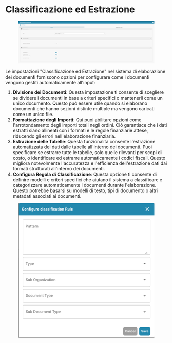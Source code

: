 # Classificazione ed Estrazione

<figure><img src="../../../../.gitbook/assets/Bildschirmfoto%202024-05-08%20um%2011.10.49.png" alt=""><figcaption></figcaption></figure>

Le impostazioni "Classificazione ed Estrazione" nel sistema di elaborazione dei documenti forniscono opzioni per configurare come i documenti vengono gestiti automaticamente all'input:

1. **Divisione dei Documenti**: Questa impostazione ti consente di scegliere se dividere i documenti in base a criteri specifici o mantenerli come un unico documento. Questo può essere utile quando si elaborano documenti che hanno sezioni distinte multiple ma vengono caricati come un unico file.
2. **Formattazione degli Importi**: Qui puoi abilitare opzioni come l'arrotondamento degli importi totali negli ordini. Ciò garantisce che i dati estratti siano allineati con i formati e le regole finanziarie attese, riducendo gli errori nell'elaborazione finanziaria.
3. **Estrazione delle Tabelle**: Questa funzionalità consente l'estrazione automatizzata dei dati dalle tabelle all'interno dei documenti. Puoi specificare se estrarre tutte le tabelle, solo quelle rilevanti per scopi di costo, o identificare ed estrarre automaticamente i codici fiscali. Questo migliora notevolmente l'accuratezza e l'efficienza dell'estrazione dati dai formati strutturati all'interno dei documenti.
4. **Configura Regola di Classificazione**: Questa opzione ti consente di definire modelli e criteri specifici che aiutano il sistema a classificare e categorizzare automaticamente i documenti durante l'elaborazione. Questo potrebbe basarsi su modelli di testo, tipi di documento o altri metadati associati ai documenti.

<figure><img src="../../../../.gitbook/assets/Bildschirmfoto%202024-05-08%20um%2011.11.10.png" alt=""><figcaption></figcaption></figure>
